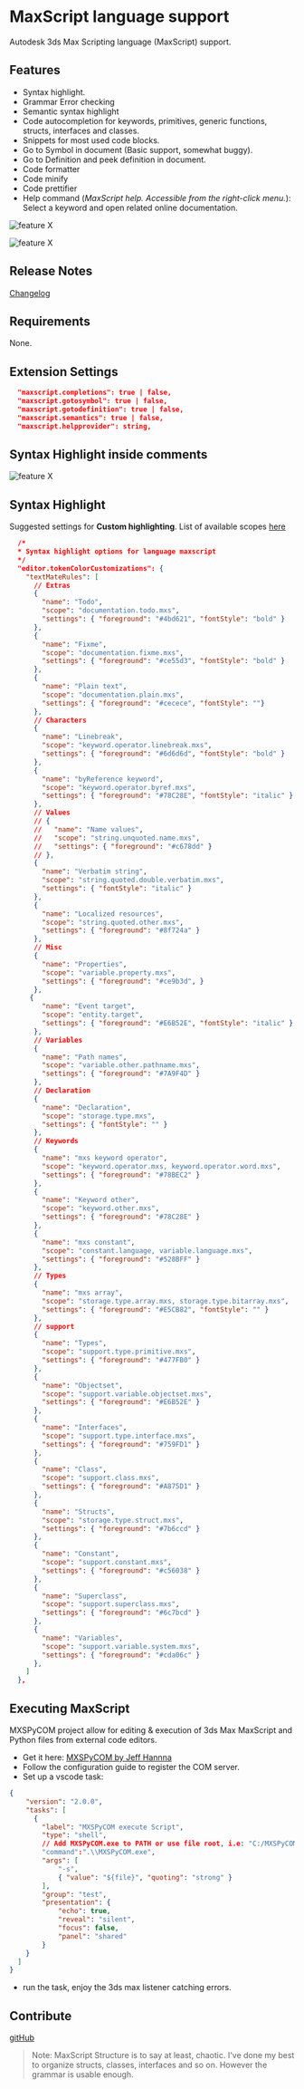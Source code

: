 # MaxScript language support

Autodesk 3ds Max Scripting language (MaxScript) support.

## Features

- Syntax highlight.
- Grammar Error checking
- Semantic syntax highlight
- Code autocompletion for keywords, primitives, generic functions, structs, interfaces and classes.
- Snippets for most used code blocks.
- Go to Symbol in document (Basic support, somewhat buggy).
- Go to Definition and peek definition in document.
- Code formatter
- Code minify
- Code prettifier
- Help command (*MaxScript help. Accessible from the right-click menu.*): Select a keyword and open related online documentation.

![feature X](./images/feature-1.png)

![feature X](./images/feature-2.gif)

## Release Notes

[Changelog](./CHANGELOG.md)

## Requirements

None.

## Extension Settings

```json
  "maxscript.completions": true | false,
  "maxscript.gotosymbol": true | false,
  "maxscript.gotodefinition": true | false,
  "maxscript.semantics": true | false,
  "maxscript.helpprovider": string,
```

## Syntax Highlight inside comments

![feature X](./images/comment-decor.png)

## Syntax Highlight

Suggested settings for **Custom highlighting**. List of available scopes [here](./TextMate-scopes.md)

```json
  /*
  * Syntax highlight options for language maxscript
  */
  "editor.tokenColorCustomizations": {
    "textMateRules": [
      // Extras
      {
        "name": "Todo",
        "scope": "documentation.todo.mxs",
        "settings": { "foreground": "#4bd621", "fontStyle": "bold" }
      },
      {
        "name": "Fixme",
        "scope": "documentation.fixme.mxs",
        "settings": { "foreground": "#ce55d3", "fontStyle": "bold" }
      },
      {
        "name": "Plain text",
        "scope": "documentation.plain.mxs",
        "settings": { "foreground": "#cecece", "fontStyle": ""}
      },
      // Characters
      {
        "name": "Linebreak",
        "scope": "keyword.operator.linebreak.mxs",
        "settings": { "foreground": "#6d6d6d", "fontStyle": "bold" }
      },
      {
        "name": "byReference keyword",
        "scope": "keyword.operator.byref.mxs",
        "settings": { "foreground": "#78C28E", "fontStyle": "italic" }
      },
      // Values
      // {
      //   "name": "Name values",
      //   "scope": "string.unquoted.name.mxs",
      //   "settings": { "foreground": "#c678dd" }
      // },
      {
        "name": "Verbatim string",
        "scope": "string.quoted.double.verbatim.mxs",
        "settings": { "fontStyle": "italic" }
      },
      {
        "name": "Localized resources",
        "scope": "string.quoted.other.mxs",
        "settings": { "foreground": "#8f724a" }
      },
      // Misc
      {
        "name": "Properties",
        "scope": "variable.property.mxs",
        "settings": { "foreground": "#ce9b3d", }
      },
     {
        "name": "Event target",
        "scope": "entity.target",
        "settings": { "foreground": "#E6B52E", "fontStyle": "italic" }
      },
      // Variables
      {
        "name": "Path names",
        "scope": "variable.other.pathname.mxs",
        "settings": { "foreground": "#7A9F4D" }
      },
      // Declaration
      {
        "name": "Declaration",
        "scope": "storage.type.mxs",
        "settings": { "fontStyle": "" }
      },
      // Keywords
      {
        "name": "mxs keyword operator",
        "scope": "keyword.operator.mxs, keyword.operator.word.mxs",
        "settings": { "foreground": "#78BEC2" }
      },
      {
        "name": "Keyword other",
        "scope": "keyword.other.mxs",
        "settings": { "foreground": "#78C28E" }
      },
      {
        "name": "mxs constant",
        "scope": "constant.language, variable.language.mxs",
        "settings": { "foreground": "#528BFF" }
      },
      // Types
      {
        "name": "mxs array",
        "scope": "storage.type.array.mxs, storage.type.bitarray.mxs",
        "settings": { "foreground": "#E5CB82", "fontStyle": "" }
      },
      // support
      {
        "name": "Types",
        "scope": "support.type.primitive.mxs",
        "settings": { "foreground": "#477FB0" }
      },
      {
        "name": "Objectset",
        "scope": "support.variable.objectset.mxs",
        "settings": { "foreground": "#E6B52E" }
      },
      {
        "name": "Interfaces",
        "scope": "support.type.interface.mxs",
        "settings": { "foreground": "#759FD1" }
      },
      {
        "name": "Class",
        "scope": "support.class.mxs",
        "settings": { "foreground": "#A875D1" }
      },
      {
        "name": "Structs",
        "scope": "storage.type.struct.mxs",
        "settings": { "foreground": "#7b6ccd" }
      },
      {
        "name": "Constant",
        "scope": "support.constant.mxs",
        "settings": { "foreground": "#c56038" }
      },
      {
        "name": "Superclass",
        "scope": "support.superclass.mxs",
        "settings": { "foreground": "#6c7bcd" }
      },
      {
        "name": "Variables",
        "scope": "support.variable.system.mxs",
        "settings": { "foreground": "#cda06c" }
      },
    ]
  },
```

## Executing MaxScript

MXSPyCOM project allow for editing & execution of 3ds Max MaxScript and Python files from external code editors.

- Get it here: [MXSPyCOM by Jeff Hannna](https://github.com/JeffHanna/MXSPyCOM)
- Follow the configuration guide to register the COM server.
- Set up a vscode task:

```json
{
    "version": "2.0.0",
    "tasks": [
      {
        "label": "MXSPyCOM execute Script",
        "type": "shell",
        // Add MXSPyCOM.exe to PATH or use file root, i.e: "C:/MXSPyCOM/MXSPyCOM.exe"
        "command":".\\MXSPyCOM.exe",
        "args": [
            "-s",
            { "value": "${file}", "quoting": "strong" }
        ],
        "group": "test",
        "presentation": {
            "echo": true,
            "reveal": "silent",
            "focus": false,
            "panel": "shared"
        }
    }
  ]
}
```

- run the task, enjoy the 3ds max listener catching errors.

## Contribute

[gitHub](https://github.com/HAG87/vscode-maxscript)

>Note: MaxScript Structure is to say at least, chaotic. I've done my best to organize structs, classes, interfaces and so on. However the grammar is usable enough.
